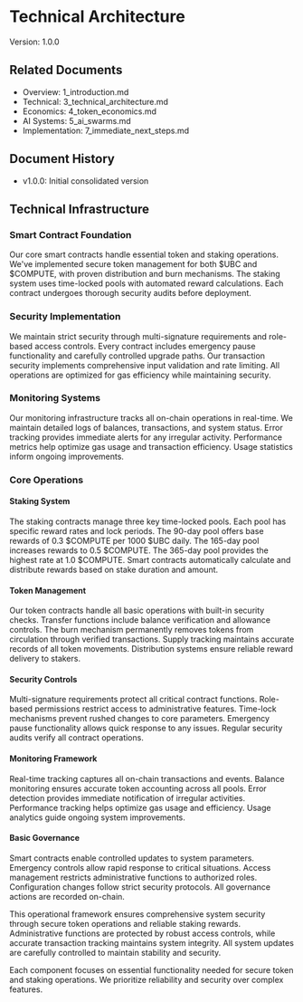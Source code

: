 # Technical Architecture
Version: 1.0.0

## Related Documents
- Overview: 1_introduction.md
- Technical: 3_technical_architecture.md
- Economics: 4_token_economics.md
- AI Systems: 5_ai_swarms.md
- Implementation: 7_immediate_next_steps.md

## Document History
- v1.0.0: Initial consolidated version

## Technical Infrastructure

### Smart Contract Foundation
Our core smart contracts handle essential token and staking operations. We've implemented secure token management for both $UBC and $COMPUTE, with proven distribution and burn mechanisms. The staking system uses time-locked pools with automated reward calculations. Each contract undergoes thorough security audits before deployment.

### Security Implementation 
We maintain strict security through multi-signature requirements and role-based access controls. Every contract includes emergency pause functionality and carefully controlled upgrade paths. Our transaction security implements comprehensive input validation and rate limiting. All operations are optimized for gas efficiency while maintaining security.

### Monitoring Systems
Our monitoring infrastructure tracks all on-chain operations in real-time. We maintain detailed logs of balances, transactions, and system status. Error tracking provides immediate alerts for any irregular activity. Performance metrics help optimize gas usage and transaction efficiency. Usage statistics inform ongoing improvements.

### Core Operations

#### Staking System
The staking contracts manage three key time-locked pools. Each pool has specific reward rates and lock periods. The 90-day pool offers base rewards of 0.3 $COMPUTE per 1000 $UBC daily. The 165-day pool increases rewards to 0.5 $COMPUTE. The 365-day pool provides the highest rate at 1.0 $COMPUTE. Smart contracts automatically calculate and distribute rewards based on stake duration and amount.

#### Token Management
Our token contracts handle all basic operations with built-in security checks. Transfer functions include balance verification and allowance controls. The burn mechanism permanently removes tokens from circulation through verified transactions. Supply tracking maintains accurate records of all token movements. Distribution systems ensure reliable reward delivery to stakers.

#### Security Controls
Multi-signature requirements protect all critical contract functions. Role-based permissions restrict access to administrative features. Time-lock mechanisms prevent rushed changes to core parameters. Emergency pause functionality allows quick response to any issues. Regular security audits verify all contract operations.

#### Monitoring Framework
Real-time tracking captures all on-chain transactions and events. Balance monitoring ensures accurate token accounting across all pools. Error detection provides immediate notification of irregular activities. Performance tracking helps optimize gas usage and efficiency. Usage analytics guide ongoing system improvements.

#### Basic Governance
Smart contracts enable controlled updates to system parameters. Emergency controls allow rapid response to critical situations. Access management restricts administrative functions to authorized roles. Configuration changes follow strict security protocols. All governance actions are recorded on-chain.

This operational framework ensures comprehensive system security through secure token operations and reliable staking rewards. Administrative functions are protected by robust access controls, while accurate transaction tracking maintains system integrity. All system updates are carefully controlled to maintain stability and security.

Each component focuses on essential functionality needed for secure token and staking operations. We prioritize reliability and security over complex features.
